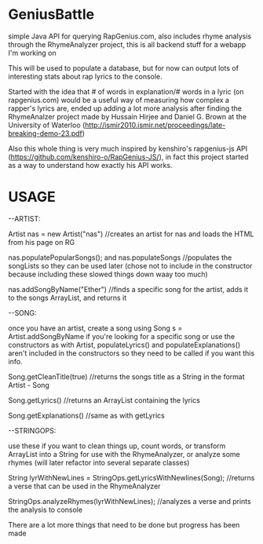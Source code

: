 GeniusBattle
============

simple Java API for querying RapGenius.com, also includes rhyme analysis through the RhymeAnalyzer project, this is all backend stuff for a webapp I'm working on

This will be used to populate a database, but for now can output lots of interesting stats about rap lyrics to the console.

Started with the idea that # of words in explanation/# words in a lyric (on rapgenius.com) would be a useful way of measuring how complex a rapper's lyrics are, ended up adding a lot more analysis after finding the RhymeAnalzer project made by Hussain Hirjee and Daniel G. Brown at the University of Waterloo (http://ismir2010.ismir.net/proceedings/late-breaking-demo-23.pdf)

Also this whole thing is very much inspired by kenshiro's rapgenius-js API (https://github.com/kenshiro-o/RapGenius-JS/), in fact this project started as a way to understand how exactly his API works.


USAGE
============
--ARTIST: 

Artist nas = new Artist("nas") //creates an artist for nas and loads the HTML from his page on RG  

nas.populatePopularSongs(); and nas.populateSongs //populates the songLists so they can be used later (chose not to include in the constructor because including these slowed things down waay too much)  

nas.addSongByName("Ether") //finds a specific song for the artist, adds it to the songs ArrayList, and returns it  
  
  

--SONG:  

once you have an artist, create a song using Song s = Artist.addSongByName if you're looking for a specific song or use the constructors
as with Artist, populateLyrics() and populateExplanations() aren't included in the constructors so they need to be called if you want this info.  

Song.getCleanTitle(true) //returns the songs title as a String in the format Artist - Song  

Song.getLyrics() //returns an ArrayList containing the lyrics  

Song.getExplanations() //same as with getLyrics  


--STRINGOPS:  

use these if you want to clean things up, count words, or transform ArrayList<String> into a String for use with the RhymeAnalyzer, or analyze some rhymes (will later refactor into several separate classes)  

String lyrWithNewLines = StringOps.getLyricsWithNewlines(Song); //returns a verse that can be used in the RhymeAnalyzer  

StringOps.analyzeRhymes(lyrWithNewLines); //analyzes a verse and prints the analysis to console  
  
    
    


There are a lot more things that need to be done but progress has been made






